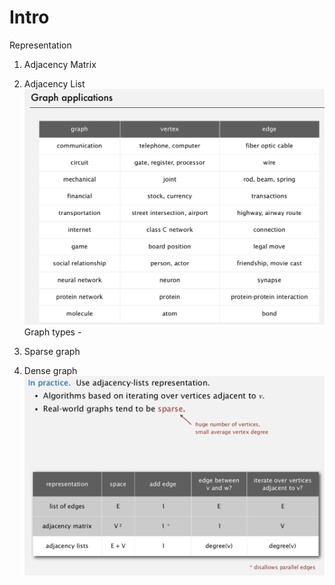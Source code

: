 # Intro

Representation

1. Adjacency Matrix

2. Adjacency List
![image](media/Intro-image1.png)
Graph types -

1. Sparse graph

2. Dense graph
![image](media/Intro-image2.png)
